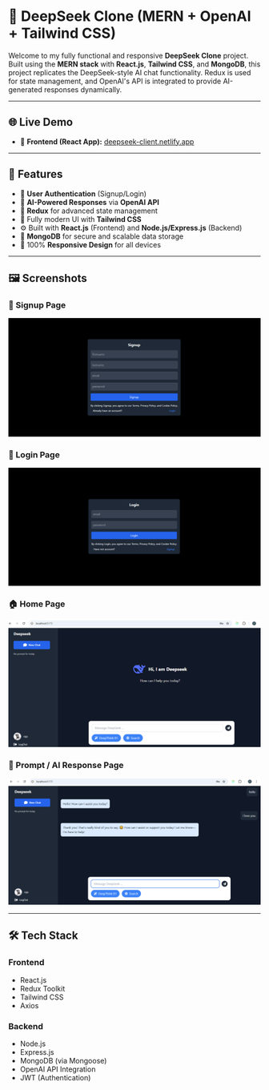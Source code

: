 # 🤖 DeepSeek Clone (MERN + OpenAI + Tailwind CSS)

Welcome to my fully functional and responsive **DeepSeek Clone** project. Built using the **MERN stack** with **React.js**, **Tailwind CSS**, and **MongoDB**, this project replicates the DeepSeek-style AI chat functionality. Redux is used for state management, and OpenAI's API is integrated to provide AI-generated responses dynamically.

---

## 🌐 Live Demo


- 🚀 **Frontend (React App):** <a href="https://deepseek-client.netlify.app/" target="_blank">deepseek-client.netlify.app</a> 

---

## 🚀 Features

- 🔐 **User Authentication** (Signup/Login)
- 🧠 **AI-Powered Responses** via **OpenAI API**
- 🧾 **Redux** for advanced state management
- 🎨 Fully modern UI with **Tailwind CSS**
- ⚙️ Built with **React.js** (Frontend) and **Node.js/Express.js** (Backend)
- 💾 **MongoDB** for secure and scalable data storage
- 📱 100% **Responsive Design** for all devices

---

## 🖼️ Screenshots

### 📝 Signup Page  
![Signup](./screenshots/signup.png)

### 🔐 Login Page  
![Login](./screenshots/login.png)

### 🏠 Home Page  
![Home](./screenshots/home.png)

### 💬 Prompt / AI Response Page  
![Prompt](./screenshots/prompt.png)

---

## 🛠️ Tech Stack

### **Frontend**
- React.js
- Redux Toolkit
- Tailwind CSS
- Axios

### **Backend**
- Node.js
- Express.js
- MongoDB (via Mongoose)
- OpenAI API Integration
- JWT (Authentication)
